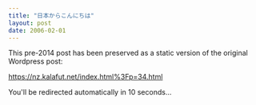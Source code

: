 ```yaml
---
title: "日本からこんにちは"
layout: post
date: 2006-02-01
---
```


This pre-2014 post has been preserved as a static version of the original Wordpress post:

https://nz.kalafut.net/index.html%3Fp=34.html

You'll be redirected automatically in 10 seconds...

<head>
  <meta http-equiv="refresh" content="10;url=https://nz.kalafut.net/index.html%3Fp=34.html">
</head>

